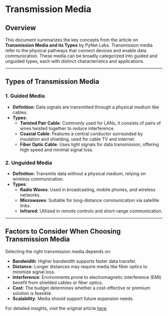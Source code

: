 # Transmission Media 

## Overview  
This document summarizes the key concepts from the article on **Transmission Media and its Types** by PyNet Labs. Transmission media refer to the physical pathways that connect devices and enable data communication. These media can be broadly categorized into guided and unguided types, each with distinct characteristics and applications.  

---

## Types of Transmission Media  

### 1. **Guided Media**  
   - **Definition**: Data signals are transmitted through a physical medium like cables.  
   - **Types**:  
     - **Twisted Pair Cable**: Commonly used for LANs, it consists of pairs of wires twisted together to reduce interference.  
     - **Coaxial Cable**: Features a central conductor surrounded by insulation and shielding, used for cable TV and internet.  
     - **Fiber Optic Cable**: Uses light signals for data transmission, offering high speed and minimal signal loss.  

### 2. **Unguided Media**  
   - **Definition**: Transmits data without a physical medium, relying on wireless communication.  
   - **Types**:  
     - **Radio Waves**: Used in broadcasting, mobile phones, and wireless networks.  
     - **Microwaves**: Suitable for long-distance communication via satellite links.  
     - **Infrared**: Utilized in remote controls and short-range communication.  

---

## Factors to Consider When Choosing Transmission Media  
Selecting the right transmission media depends on:  
- **Bandwidth**: Higher bandwidth supports faster data transfer.  
- **Distance**: Longer distances may require media like fiber optics to minimize signal loss.  
- **Interference**: Environments prone to electromagnetic interference (EMI) benefit from shielded cables or fiber optics.  
- **Cost**: The budget determines whether a cost-effective or premium solution is feasible.  
- **Scalability**: Media should support future expansion needs.  

For detailed insights, visit the original article [here](https://www.pynetlabs.com/transmission-media-and-its-types/).
